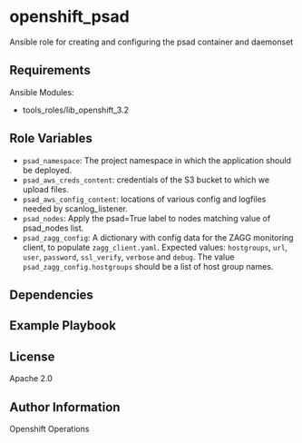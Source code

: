 openshift_psad
=========

Ansible role for creating and configuring the psad container and daemonset

Requirements
------------

Ansible Modules:

- tools_roles/lib_openshift_3.2


Role Variables
--------------

- `psad_namespace`: The project namespace in which the application should be deployed.
- `psad_aws_creds_content`: credentials of the S3 bucket to which we upload files.
- `psad_aws_config_content`: locations of various config and logfiles needed by scanlog_listener.
- `psad_nodes`: Apply the psad=True label to nodes matching value of psad_nodes list.
- `psad_zagg_config`: A dictionary with config data for the ZAGG monitoring client, to populate `zagg_client.yaml`. Expected values: `hostgroups`, `url`, `user`, `password`, `ssl_verify`, `verbose` and `debug`. The value `psad_zagg_config.hostgroups` should be a list of host group names.

Dependencies
------------


Example Playbook
----------------


License
-------

Apache 2.0

Author Information
------------------

Openshift Operations
